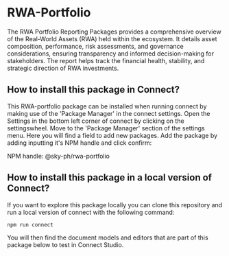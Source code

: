 # RWA-Portfolio
The RWA Portfolio Reporting Packages provides a comprehensive overview of the Real-World Assets (RWA) held within the ecosystem. It details asset composition, performance, risk assessments, and governance considerations, ensuring transparency and informed decision-making for stakeholders. The report helps track the financial health, stability, and strategic direction of RWA investments. 

## How to install this package in Connect?

This RWA-portfolio package can be installed when running connect by making use of the 'Package Manager' in the connect settings. 
Open the Settings in the bottom left corner of connect by clicking on the settingswheel. Move to the 'Package Manager' section of the settings menu. 
Here you will find a field to add new packages. Add the package by adding inputting it's NPM handle and click confirm: 

NPM handle: @sky-ph/rwa-portfolio

## How to install this package in a local version of Connect?

If you want to explore this package locally you can clone this repository and run a local version of connect with the following command: 

```bash
npm run connect
```

You will then find the document models and editors that are part of this package below to test in Connect Studio. 
